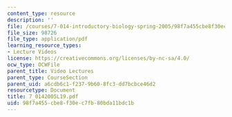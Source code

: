 ```yaml
---
content_type: resource
description: ''
file: /courses/7-014-introductory-biology-spring-2005/98f7a455cbe8f30ec7fb80bda11bdc1b_7_0142005L19.pdf
file_size: 98726
file_type: application/pdf
learning_resource_types:
- Lecture Videos
license: https://creativecommons.org/licenses/by-nc-sa/4.0/
ocw_type: OCWFile
parent_title: Video Lectures
parent_type: CourseSection
parent_uid: a6cdb6c1-f237-9b60-8fc3-dd7bcbce46d2
resourcetype: Document
title: 7_0142005L19.pdf
uid: 98f7a455-cbe8-f30e-c7fb-80bda11bdc1b
---
```

